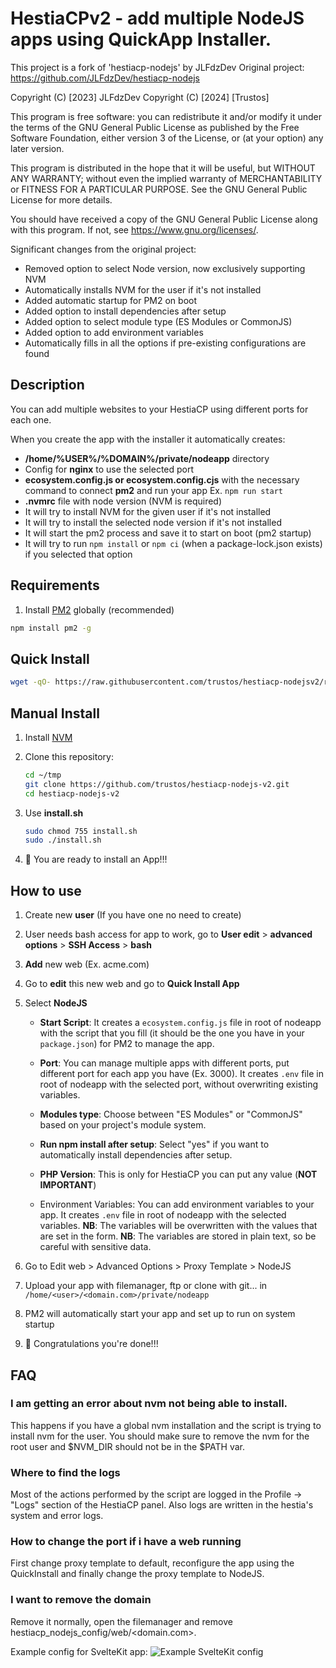 # HestiaCPv2 - add multiple NodeJS apps using QuickApp Installer.

This project is a fork of 'hestiacp-nodejs' by JLFdzDev
Original project: https://github.com/JLFdzDev/hestiacp-nodejs

Copyright (C) [2023] JLFdzDev
Copyright (C) [2024] [Trustos]

This program is free software: you can redistribute it and/or modify
it under the terms of the GNU General Public License as published by
the Free Software Foundation, either version 3 of the License, or
(at your option) any later version.

This program is distributed in the hope that it will be useful,
but WITHOUT ANY WARRANTY; without even the implied warranty of
MERCHANTABILITY or FITNESS FOR A PARTICULAR PURPOSE.  See the
GNU General Public License for more details.

You should have received a copy of the GNU General Public License
along with this program.  If not, see <https://www.gnu.org/licenses/>.

Significant changes from the original project:
- Removed option to select Node version, now exclusively supporting NVM
- Automatically installs NVM for the user if it's not installed
- Added automatic startup for PM2 on boot
- Added option to install dependencies after setup
- Added option to select module type (ES Modules or CommonJS)
- Added option to add environment variables
- Automatically fills in all the options if pre-existing configurations are found

## Description

You can add multiple websites to your HestiaCP using different ports for each one.

When you create the app with the installer it automatically creates:
* **/home/%USER%/%DOMAIN%/private/nodeapp** directory
* Config for **nginx** to use the selected port
* **ecosystem.config.js or ecosystem.config.cjs** with the necessary command to connect **pm2** and run your app Ex. `npm run start`
* **.nvmrc** file with node version (NVM is required)
* It will try to install NVM for the given user if it's not installed
* It will try to install the selected node version if it's not installed
* It will start the pm2 process and save it to start on boot (pm2 startup)
* It will try to run `npm install` or `npm ci` (when a package-lock.json exists) if you selected that option

## Requirements
1. Install [PM2](https://pm2.keymetrics.io/) globally (recommended)
  ```bash
  npm install pm2 -g
  ```

## Quick Install

```bash
wget -qO- https://raw.githubusercontent.com/trustos/hestiacp-nodejsv2/refs/heads/main/quickinstall-ubuntu.sh | sudo bash
```

## Manual Install

1. Install [NVM](https://github.com/nvm-sh/nvm#installing-and-updating)
2. Clone this repository:
	```bash
	cd ~/tmp
	git clone https://github.com/trustos/hestiacp-nodejs-v2.git
	cd hestiacp-nodejs-v2
	```

4. Use **install.sh**
	```bash
	sudo chmod 755 install.sh
	sudo ./install.sh
	```

5. 🚀 You are ready to install an App!!!

## How to use

1. Create new **user** (If you have one no need to create)
2. User needs bash access for app to work, go to **User edit** > **advanced options** > **SSH Access** > **bash**
3. **Add** new web (Ex. acme.com)
4. Go to **edit** this new web and go to **Quick Install App**
5. Select **NodeJS**
   * **Start Script**: It creates a `ecosystem.config.js` file in root of nodeapp with the script that you fill (it should be the one you have in your `package.json`) for PM2 to manage the app.

   * **Port**: You can manage multiple apps with different ports, put different port for each app you have (Ex. 3000).
   It creates `.env` file in root of nodeapp with the selected port, without overwriting existing variables.

   * **Modules type**: Choose between "ES Modules" or "CommonJS" based on your project's module system.

   * **Run npm install after setup**: Select "yes" if you want to automatically install dependencies after setup.

   * **PHP Version**: This is only for HestiaCP you can put any value (**NOT IMPORTANT**)

   * Environment Variables: You can add environment variables to your app. It creates `.env` file in root of nodeapp with the selected variables.
   **NB**: The variables will be overwritten with the values that are set in the form.
   **NB**: The variables are stored in plain text, so be careful with sensitive data.

6. Go to Edit web > Advanced Options > Proxy Template > NodeJS
7. Upload your app with filemanager, ftp or clone with git... in `/home/<user>/<domain.com>/private/nodeapp`
8. PM2 will automatically start your app and set up to run on system startup
9. 🎉 Congratulations you're done!!!

## FAQ

### I am getting an error about nvm not being able to install.

This happens if you have a global nvm installation and the script is trying to install nvm for the user.
You should make sure to remove the nvm for the root user and $NVM_DIR should not be in the $PATH var.


### Where to find the logs

Most of the actions performed by the script are logged in the Profile -> "Logs" section of the HestiaCP panel.
Also logs are written in the hestia's system and error logs.

### How to change the port if i have a web running

First change proxy template to default, reconfigure the app using the QuickInstall and finally change the proxy template to NodeJS.

### I want to remove the domain

Remove it normally, open the filemanager and remove hestiacp_nodejs_config/web/<domain.com>.

Example config for SvelteKit app:
![Example SvelteKit config](example.png)
